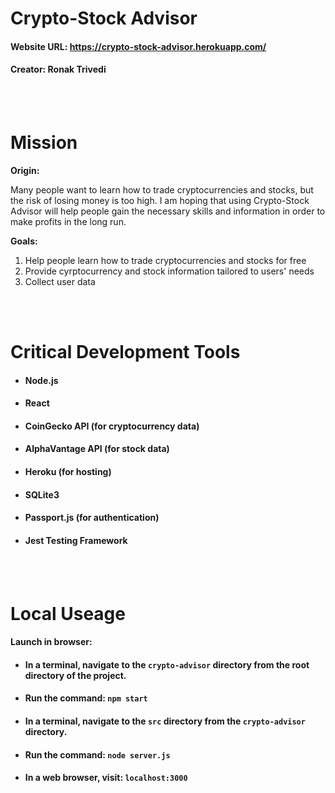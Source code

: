 # **Crypto-Stock Advisor** 
#### Website URL: https://crypto-stock-advisor.herokuapp.com/
#### Creator: Ronak Trivedi

<br>
<br>

# **Mission**
**Origin:**

Many people want to learn how to trade cryptocurrencies and stocks, but the risk of losing money is too high. I am hoping that using Crypto-Stock Advisor will help people gain the necessary skills and information in order to make profits in the long run.

**Goals:**
1) Help people learn how to trade cryptocurrencies and stocks for free
2) Provide cyrptocurrency and stock information tailored to users' needs
3) Collect user data


<br>
<br>

# **Critical Development Tools**
- #### Node.js
- #### React
- #### CoinGecko API (for cryptocurrency data)
- #### AlphaVantage API (for stock data)
- #### Heroku (for hosting)
- #### SQLite3
- #### Passport.js (for authentication)
- #### Jest Testing Framework

<br>
<br>

# **Local Useage**
#### **Launch in browser:**
- #### In a terminal, navigate to the `crypto-advisor` directory from the root directory of the project.
- #### Run the command:  `npm start`
- #### In a terminal, navigate to the `src` directory from the `crypto-advisor` directory.
- #### Run the command:  `node server.js`
- #### In a web browser, visit:  `localhost:3000`


<br>
<br>
